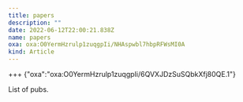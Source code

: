 ```yaml
---
title: papers
description: ""
date: 2022-06-12T22:00:21.838Z
name: papers
oxa: oxa:O0YermHzrulp1zuqgpIi/NHAspwbl7hbpRFWsMI0A
kind: Article
---
```


+++ {"oxa":"oxa:O0YermHzrulp1zuqgpIi/6QVXJDzSuSQbkXfj80QE.1"}

List of pubs.

